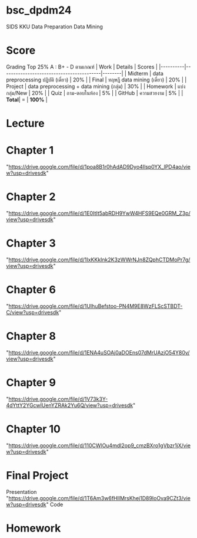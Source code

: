 # bsc_dpdm24
SIDS KKU Data Preparation Data Mining
# Score
Grading Top 25% A : B+ - D ตามเกณฑ์
| Work     | Details                                  | Scores |
|----------|------------------------------------------|--------|
| Midterm  | data preprocessing ปฏิบัติ (เดี่ยว)   | 20%    |
| Final    | ทฤษฎี data mining (เดี่ยว)            | 20%    |
| Project  | data preprocessing + data mining (กลุ่ม) | 30%    |
| Homework | แบ่งกลุ่ม/New                           | 20%    |
| Quiz     | ถาม-ตอบในห้อง                          | 5%     |
| GitHub   | ความสวยงาม                             | 5%     |
| **Total**| =                                      | **100%** |

# Lecture
# Chapter 1
"https://drive.google.com/file/d/1poa8B1r0hAdAD9Dyo4Ilsp0YX_lPD4ao/view?usp=drivesdk"
# Chapter 2
"https://drive.google.com/file/d/1E0ItIt5abRDH9YwW4HFS9EQe0GRM_Z3p/view?usp=drivesdk"
# Chapter 3
"https://drive.google.com/file/d/1IxKKkInk2K3zWWrNJn8ZQphCTDMoPr7g/view?usp=drivesdk"
# Chapter 6
"https://drive.google.com/file/d/1UIhuBefstoo-PN4M9E8WzFLScSTBDT-C/view?usp=drivesdk"
# Chapter 8
"https://drive.google.com/file/d/1ENA4uSOAj0aDOEns07dMrUAzjO54Y80v/view?usp=drivesdk"
# Chapter 9
"https://drive.google.com/file/d/1V73k3Y-4dYttY2YGcwIUenYZRAk2Yu6Q/view?usp=drivesdk"
# Chapter 10
"https://drive.google.com/file/d/110CWlOu4mdI2op9_cmzBXro1gVbzr1jX/view?usp=drivesdk"

# Final Project
Presentation "https://drive.google.com/file/d/1T6Am3w6fHIlMrsKhej1D89IoOva9CZt3/view?usp=drivesdk"
Code
# Homework
